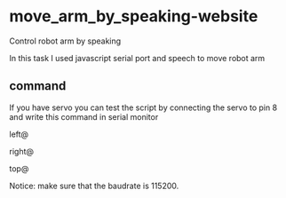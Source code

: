 # move_arm_by_speaking-website


 Control robot arm by speaking


In this task I used javascript serial port and speech to move robot arm


## command

If you have servo you can test the script by connecting the servo to pin 8 and write this command in serial monitor



left@

right@

top@


Notice: make sure that the baudrate is 115200.
